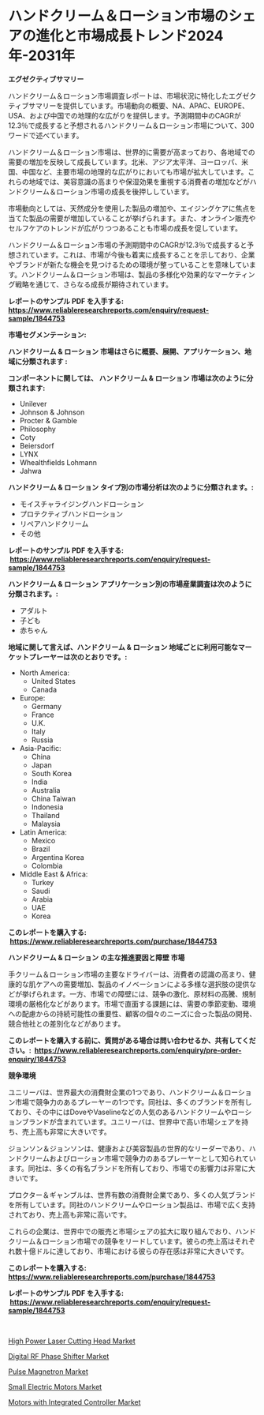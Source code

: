 <p><h1>ハンドクリーム＆ローション市場のシェアの進化と市場成長トレンド2024年-2031年</h1></p><p><strong>エグゼクティブサマリー</strong></p>
<p><p>ハンドクリーム＆ローション市場調査レポートは、市場状況に特化したエグゼクティブサマリーを提供しています。市場動向の概要、NA、APAC、EUROPE、USA、および中国での地理的な広がりを提供します。予測期間中のCAGRが12.3％で成長すると予想されるハンドクリーム＆ローション市場について、300ワードで述べています。</p><p>ハンドクリーム＆ローション市場は、世界的に需要が高まっており、各地域での需要の増加を反映して成長しています。北米、アジア太平洋、ヨーロッパ、米国、中国など、主要市場の地理的な広がりにおいても市場が拡大しています。これらの地域では、美容意識の高まりや保湿効果を重視する消費者の増加などがハンドクリーム＆ローション市場の成長を後押ししています。</p><p>市場動向としては、天然成分を使用した製品の増加や、エイジングケアに焦点を当てた製品の需要が増加していることが挙げられます。また、オンライン販売やセルフケアのトレンドが広がりつつあることも市場の成長を促しています。</p><p>ハンドクリーム＆ローション市場の予測期間中のCAGRが12.3％で成長すると予想されています。これは、市場が今後も着実に成長することを示しており、企業やブランドが新たな機会を見つけるための環境が整っていることを意味しています。ハンドクリーム＆ローション市場は、製品の多様化や効果的なマーケティング戦略を通じて、さらなる成長が期待されています。</p></p>
<p><strong>レポートのサンプル PDF を入手する: <a href="https://www.reliableresearchreports.com/enquiry/request-sample/1844753">https://www.reliableresearchreports.com/enquiry/request-sample/1844753</a></strong></p>
<p><strong>市場セグメンテーション:</strong></p>
<p><strong> ハンドクリーム & ローション 市場はさらに概要、展開、アプリケーション、地域に分類されます :</strong></p>
<p><strong>コンポーネントに関しては、 ハンドクリーム & ローション 市場は次のように分類されます: &nbsp;</strong></p>
<p><ul><li>Unilever</li><li>Johnson & Johnson</li><li>Procter & Gamble</li><li>Philosophy</li><li>Coty</li><li>Beiersdorf</li><li>LYNX</li><li>Whealthfields Lohmann</li><li>Jahwa</li></ul></p>
<p><strong> ハンドクリーム & ローション タイプ別の市場分析は次のように分類されます。:</strong></p>
<p><ul><li>モイスチャライジングハンドローション</li><li>プロテクティブハンドローション</li><li>リペアハンドクリーム</li><li>その他</li></ul></p>
<p><strong>レポートのサンプル PDF を入手する: &nbsp;<a href="https://www.reliableresearchreports.com/enquiry/request-sample/1844753">https://www.reliableresearchreports.com/enquiry/request-sample/1844753</a></strong></p>
<p><strong> ハンドクリーム & ローション アプリケーション別の市場産業調査は次のように分類されます。:</strong></p>
<p><ul><li>アダルト</li><li>子ども</li><li>赤ちゃん</li></ul></p>
<p><strong>地域に関して言えば、ハンドクリーム & ローション 地域ごとに利用可能なマーケットプレーヤーは次のとおりです。:</strong></p>
<p><ul>
    <li>
        North America:
        <ul>
            <li>United States</li>
            <li>Canada</li>
        </ul>
    </li>
    <li>
        Europe:
        <ul>
            <li>Germany</li>
            <li>France</li>
            <li>U.K.</li>
            <li>Italy</li>
            <li>Russia</li>
        </ul>
    </li>
    <li>
        Asia-Pacific:
        <ul>
            <li>China</li>
            <li>Japan</li>
            <li>South Korea</li>
            <li>India</li>
            <li>Australia</li>
            <li>China Taiwan</li>
            <li>Indonesia</li>
            <li>Thailand</li>
            <li>Malaysia</li>
        </ul>
    </li>
    <li>
        Latin America:
        <ul>
            <li>Mexico</li>
            <li>Brazil</li>
            <li>Argentina Korea</li>
            <li>Colombia</li>
        </ul>
    </li>
    <li>
        Middle East & Africa:
        <ul>
            <li>Turkey</li>
            <li>Saudi</li>
            <li>Arabia</li>
            <li>UAE</li>
            <li>Korea</li>
        </ul>
    </li>
    </ul></p>
<p><strong>このレポートを購入する: &nbsp;<a href="https://www.reliableresearchreports.com/purchase/1844753">https://www.reliableresearchreports.com/purchase/1844753</a></strong></p>
<p><strong>ハンドクリーム & ローション の主な推進要因と障壁 市場</strong></p>
<p><p>手クリーム＆ローション市場の主要なドライバーは、消費者の認識の高まり、健康的な肌ケアへの需要増加、製品のイノベーションによる多様な選択肢の提供などが挙げられます。一方、市場での障壁には、競争の激化、原材料の高騰、規制環境の厳格化などがあります。市場で直面する課題には、需要の季節変動、環境への配慮からの持続可能性の重要性、顧客の個々のニーズに合った製品の開発、競合他社との差別化などがあります。</p></p>
<p><strong>このレポートを購入する前に、質問がある場合は問い合わせるか、共有してください。:&nbsp; <a href="https://www.reliableresearchreports.com/enquiry/pre-order-enquiry/1844753">https://www.reliableresearchreports.com/enquiry/pre-order-enquiry/1844753</a></strong></p>
<p><strong>競争環境</strong></p>
<p><p>ユニリーバは、世界最大の消費財企業の1つであり、ハンドクリーム＆ローション市場で競争力のあるプレーヤーの1つです。同社は、多くのブランドを所有しており、その中にはDoveやVaselineなどの人気のあるハンドクリームやローションブランドが含まれています。ユニリーバは、世界中で高い市場シェアを持ち、売上高も非常に大きいです。</p><p>ジョンソン＆ジョンソンは、健康および美容製品の世界的なリーダーであり、ハンドクリームおよびローション市場で競争力のあるプレーヤーとして知られています。同社は、多くの有名ブランドを所有しており、市場での影響力は非常に大きいです。</p><p>プロクター＆ギャンブルは、世界有数の消費財企業であり、多くの人気ブランドを所有しています。同社のハンドクリームやローション製品は、市場で広く支持されており、売上高も非常に高いです。</p><p>これらの企業は、世界中での販売と市場シェアの拡大に取り組んでおり、ハンドクリーム＆ローション市場での競争をリードしています。彼らの売上高はそれぞれ数十億ドルに達しており、市場における彼らの存在感は非常に大きいです。</p></p>
<p><strong>このレポートを購入する: &nbsp; <a href="https://www.reliableresearchreports.com/purchase/1844753">https://www.reliableresearchreports.com/purchase/1844753</a></strong></p>
<p><strong>レポートのサンプル PDF を入手する: &nbsp;<a href="https://www.reliableresearchreports.com/enquiry/request-sample/1844753">https://www.reliableresearchreports.com/enquiry/request-sample/1844753</a></strong><strong></strong></p>
<p>&nbsp;</p>
<p><p><a href="https://github.com/Angelnienowdseej3e45z3p8c/Market-Research-Report-List-1/blob/main/high-power-laser-cutting-head-market.md">High Power Laser Cutting Head Market</a></p><p><a href="https://view.publitas.com/reportprime-1/digital-rf-phase-shifter-market-with-the-goal-of-estimating-the-market-size-and-future-growth-potential-of-various-market-segments-based-on-component-applications-end-user-and-region/">Digital RF Phase Shifter Market</a></p><p><a href="https://view.publitas.com/reportprime-1/pulse-magnetron-market-growth-market-trends-covid-19-impact-and-forecasts-for-period-from-2024-2031/">Pulse Magnetron Market</a></p><p><a href="https://gratis-rainforest-2ca.notion.site/Global-Small-Electric-Motors-Market-Size-and-Market-Trends-Insights-and-Projections-from-2024-to-20-df70c62eb7c443f9a4488d22a036fd3c">Small Electric Motors Market</a></p><p><a href="https://crocus-run-b5a.notion.site/Motors-with-Integrated-Controller-Market-Dynamics-2024-2031-Also-about-Its-Market-Trends-Projectio-eb845f9df20247e4a7dfa5d5718fe7e4">Motors with Integrated Controller Market</a></p></p>